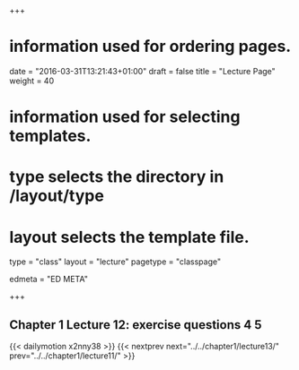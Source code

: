 +++
# information used for ordering pages.
date = "2016-03-31T13:21:43+01:00"
draft = false
title = "Lecture Page"
weight = 40

# information used for selecting templates.
# type selects the directory in /layout/type
# layout selects the template file.

type   = "class"
layout = "lecture"
pagetype = "classpage"





edmeta = "ED META"

+++
## Chapter 1 Lecture 12: exercise questions 4 5
{{< dailymotion x2nny38 >}}
{{< nextprev next="../../chapter1/lecture13/"     prev="../../chapter1/lecture11/"  >}}

